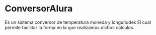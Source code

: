 # ConversorAlura
Es un sistema conversor de temperatura moneda y longuitudes
El cual permite facilitar la forma en la que realizamos dichos calculos. 
